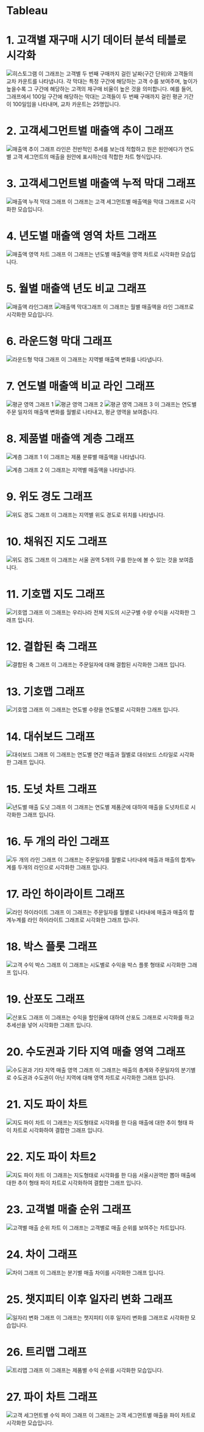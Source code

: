 # Tableau

# 1. 고객별 재구매 시기 데이터 분석 테블로 시각화
![히스토그램](히스토그램.png)
이 그래프는 고객별 두 번째 구매까지 걸린 날짜(구간 단위)와 고객들의 교차 카운트를 나타냅니다. 각 막대는 특정 구간에 해당하는 고객 수를 보여주며, 높이가 높을수록 그 구간에 해당하는 고객의 재구매 비율이 높은 것을 의미합니다. 
예를 들어, 그래프에서 100일 구간에 해당하는 막대는 고객들이 두 번째 구매까지 걸린 평균 기간이 100일임을 나타내며, 교차 카운트는 25명입니다.


# 2. 고객세그먼트별 매출액 추이 그래프
![매출액 추이 그래프](추이.png)
라인은 전반적인 추세를 보는데 적합하고 원은 원안에다가 연도별 고객 세그먼트의 매출을 원안에 표시하는데 적합한 차트 형식입니다.

# 3. 고객세그먼트별 매출액 누적 막대 그래프
![매출액 누적 막대 그래프](누적막대차트.png)
이 그래프는 고객 세그먼트별 매출액을 막대 그래프로 시각화한 모습입니다.

# 4. 년도별 매출액 영역 차트 그래프
![매출액 영역 차트 그래프](영역차트.png)
이 그래프는 년도별 매출액을 영역 차트로 시각화한 모습입니다.

# 5. 월별 매출액 년도 비교 그래프
![매출액 라인그래프](매출비교1.png)
![매출액 막대그래프](매출비교2.png)
이 그래프는 월별 매출액을 라인 그래프로 시각화한 모습입니다.

# 6. 라운드형 막대 그래프
![라운드형 막대 그래프](라운드형막대그래프.png)
이 그래프는 지역별 매출액 변화를 나타냅니다.


# 7. 연도별 매출액 비교 라인 그래프
![평균 영역 그래프 1](평균영역차트1.png) ![평균 영역 그래프 2](평균영역차트2.png) ![평균 영역 그래프 3](평균영역차트3.png)
이 그래프는 연도별 주문 일자의 매출액 변화를 월별로 나타내고, 평균 영역을 보여줍니다.


# 8. 제품별 매출액 계층 그래프
![계층 그래프 1](계층만들기1.png)
이 그래프는 제품 분류별 매출액을 나타냅니다.


![계층 그래프 2](계층만들기2.png)
이 그래프는 지역별 매출액을 나타냅니다.


# 9. 위도 경도 그래프
![위도 경도 그래프](위도경도그래프.png)
이 그래프는 지역별 위도 경도로 위치를 나타냅니다.


# 10. 채워진 지도 그래프
![위도 경도 그래프](서울특별시지도.png)
이 그래프는 서울 권역 5개의 구를 한눈에 볼 수 있는 것을 보여줍니다.


# 11. 기호맵 지도 그래프
![기호맵 그래프](기호맵1.png)
이 그래프는 우리나라 전체 지도의 시군구별 수량 수익을 시각화한 그래프 입니다.


# 12. 결합된 축 그래프
![ 결합된 축 그래프](결합된축그래프.png)
이 그래프는 주문일자에 대해 결합된 시각화한 그래프 입니다.


# 13. 기호맵 그래프
![ 기호맵 그래프](기호맵2.png)
이 그래프는 연도별 수량을 연도별로 시각화한 그래프 입니다.


# 14. 대쉬보드 그래프
![ 대쉬보드 그래프](대쉬보드.png)
이 그래프는 연도별 연간 매출과 월별로 대쉬보드 스타일로 시각화한 그래프 입니다.


# 15. 도넛 차트 그래프
![년도별 매출 도넛 그래프](도넛차트.png)
이 그래프는 연도별 제품군에 대하여 매출을 도넛차트로 시각화한 그래프 입니다.


# 16. 두 개의 라인 그래프
![두 개의 라인 그래프](라인그래프.png)
이 그래프는 주문일자를 월별로 나타내에 매출과 매출의 합계누계를 두개의 라인으로 시각화한 그래프 입니다.


# 17. 라인 하이라이트 그래프
![라인 하이라이트 그래프](라인하이라이트.png)
이 그래프는 주문일자를 월별로 나타내에 매출과 매출의 합계누계를 라인 하이라이트 그래프로 시각화한 그래프 입니다.


# 18. 박스 플롯 그래프
![고객 수익 박스 그래프](박스플롯.png)
이 그래프는 시도별로 수익을 박스 플롯 형태로 시각화한 그래프 입니다.


# 19. 산포도 그래프
![산포도 그래프](분산형차트.png)
이 그래프는 수익을 할인율에 대하여 산포도 그래프로 시각화를 하고 추세선을 넣어 시각화한 그래프 입니다.


# 20. 수도권과 기타 지역 매출 영역 그래프
![수도권과 기타 지역 매출 영역 그래프](수도권영역차트.png)
이 그래프는 매출의 총계와 주문일자의 분기별로 수도권과 수도권이 아닌 지역에 대해 영역 차트로 시각화한 그래프 입니다.


# 21. 지도 파이 차트
![지도 파이 차트](지도파이.png)
이 그래프는 지도형태로 시각화를 한 다음 매출에 대한 추이 형태 파이 차트로 시각화하여 결합한 그래프 입니다.


# 22. 지도 파이 차트2
![지도 파이 차트](지도파이.png)
이 그래프는 지도형태로 시각화를 한 다음 서울시권역만 뽑아 매출에 대한 추이 형태 파이 차트로 시각화하여 결합한 그래프 입니다.


# 23. 고객별 매출 순위 그래프
![고객별 매출 순위 차트](집합그래프.png)
이 그래프는 고객별로 매출 순위를 보여주는 차트입니다.


# 24. 차이 그래프
![차이 그래프](차이그래프.png)
이 그래프는 분기별 매출 차이를 시각화한 그래프 입니다.


# 25. 챗지피티 이후 일자리 변화 그래프
![일자리 변화 그래프](챗지피티.png)
이 그래프는 챗지피티 이후 일자리 변화를 그래프로 시각화한 모습입니다.


# 26. 트리맵 그래프
![트리맵 그래프](트리맵차트.png)
이 그래프는 제품별 수익 순위를 시각화한 모습입니다.


# 27. 파이 차트 그래프
![고객 세그먼트별 수익 파이 그래프](파이차트.png)
이 그래프는 고객 세그먼트별 매출을 파이 차트로 시각화한 모습입니다.
